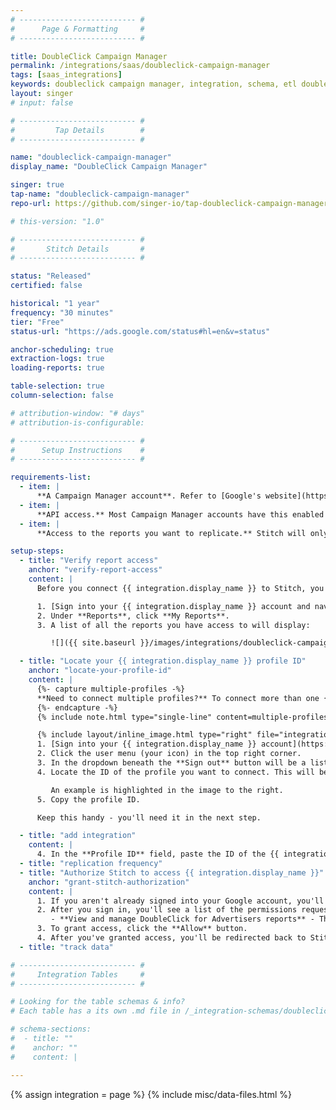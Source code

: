 ```yaml
---
# -------------------------- #
#      Page & Formatting     #
# -------------------------- #

title: DoubleClick Campaign Manager
permalink: /integrations/saas/doubleclick-campaign-manager
tags: [saas_integrations]
keywords: doubleclick campaign manager, integration, schema, etl doubleclick campaign manager, doubleclick campaign manager etl, doubleclick campaign manager schema
layout: singer
# input: false

# -------------------------- #
#         Tap Details        #
# -------------------------- #

name: "doubleclick-campaign-manager"
display_name: "DoubleClick Campaign Manager"

singer: true 
tap-name: "doubleclick-campaign-manager"
repo-url: https://github.com/singer-io/tap-doubleclick-campaign-manager

# this-version: "1.0"

# -------------------------- #
#       Stitch Details       #
# -------------------------- #

status: "Released"
certified: false

historical: "1 year"
frequency: "30 minutes"
tier: "Free"
status-url: "https://ads.google.com/status#hl=en&v=status"

anchor-scheduling: true
extraction-logs: true
loading-reports: true

table-selection: true
column-selection: false

# attribution-window: "# days"
# attribution-is-configurable: 

# -------------------------- #
#      Setup Instructions    #
# -------------------------- #

requirements-list:
  - item: |
      **A Campaign Manager account**. Refer to [Google's website](https://www.google.com/doubleclick/advertisers/){:target="new"} for signup information.
  - item: |
      **API access.** Most Campaign Manager accounts have this enabled by default. If you're not sure, contact your DoubleClick representative or the [Campaign Manager support team](mailto: dcm-support@google.com).
  - item: |
      **Access to the reports you want to replicate.** Stitch will only have access to the reports that the user who authorizes the integration has access to.

setup-steps:
  - title: "Verify report access"
    anchor: "verify-report-access"
    content: |
      Before you connect {{ integration.display_name }} to Stitch, you should verify that you have access to the reports you want to replicate. Stitch will only be able to replicate data for the same reports that you have access to in {{ integration.display_name }}.

      1. [Sign into your {{ integration.display_name }} account and navigate to the **Report Builder** page](https://www.google.com/analytics/dfa/){:target="new"}.
      2. Under **Reports**, click **My Reports**.
      3. A list of all the reports you have access to will display:

         ![]({{ site.baseurl }}/images/integrations/doubleclick-campaign-manager-all-reports.png)

  - title: "Locate your {{ integration.display_name }} profile ID"
    anchor: "locate-your-profile-id"
    content: |
      {%- capture multiple-profiles -%}
      **Need to connect multiple profiles?** To connect more than one {{ integration.display_name }} profile, you'll need to create additional {{ integration.display_name }} integrations in your Stitch account.
      {%- endcapture -%}
      {% include note.html type="single-line" content=multiple-profiles %}

      {% include layout/inline_image.html type="right" file="integrations/doubleclick-campaign-manager-profile-id.png" max-width="250px" alt="" %}
      1. [Sign into your {{ integration.display_name }} account](https://www.google.com/dfa/trafficking){:target="new"}.
      2. Click the user menu (your icon) in the top right corner.
      3. In the dropdown beneath the **Sign out** button will be a list of the profiles you have access to.
      4. Locate the ID of the profile you want to connect. This will be a seven digit number next to the name of the profile. For example: `9999999`

         An example is highlighted in the image to the right.
      5. Copy the profile ID.

      Keep this handy - you'll need it in the next step.

  - title: "add integration"
    content: |
      4. In the **Profile ID** field, paste the ID of the {{ integration.display_name }} profile from [Step 2](#locate-your-profile-id). This value should be a seven digit number such as `9999999`.
  - title: "replication frequency"
  - title: "Authorize Stitch to access {{ integration.display_name }}"
    anchor: "grant-stitch-authorization"
    content: |
      1. If you aren't already signed into your Google account, you'll be prompted for your credentials.
      2. After you sign in, you'll see a list of the permissions requested by Stitch:
         - **View and manage DoubleClick for Advertisers reports** - This is required to allow Stitch to view and run reports. **Note**: Stitch will not alter report settings, and will only ever read data. Refer to the [Replication section](#replication) below for more info.
      3. To grant access, click the **Allow** button.
      4. After you've granted access, you'll be redirected back to Stitch to finish setting up the integration.
  - title: "track data"

# -------------------------- #
#     Integration Tables     #
# -------------------------- #

# Looking for the table schemas & info?
# Each table has a its own .md file in /_integration-schemas/doubleclick-campaign-manager

# schema-sections:
#  - title: ""
#    anchor: ""
#    content: |

---
```

{% assign integration = page %}
{% include misc/data-files.html %}
